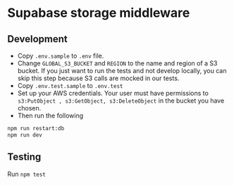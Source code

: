 # Supabase storage middleware

## Development

- Copy `.env.sample` to `.env` file.
- Change `GLOBAL_S3_BUCKET` and `REGION` to the name and region of a S3 bucket. If you just want to run the tests and not develop locally, you can skip this step because S3 calls are mocked in our tests.
- Copy `.env.test.sample` to `.env.test`
- Set up your AWS credentials. Your user must have permissions to `s3:PutObject , s3:GetObject, s3:DeleteObject` in the bucket you have chosen.
- Then run the following

```bash
npm run restart:db
npm run dev
```

## Testing

Run `npm test`
